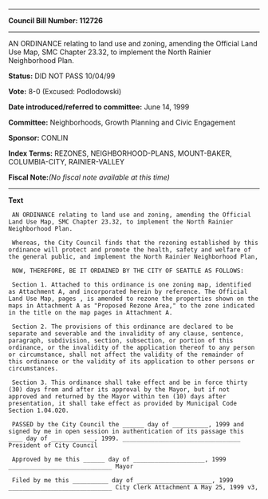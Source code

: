 

********

**Council Bill Number: 112726**
********

 AN ORDINANCE relating to land use and zoning, amending the Official Land Use Map, SMC Chapter 23.32, to implement the North Rainier Neighborhood Plan.

**Status:** DID NOT PASS 10/04/99
   
**Vote:** 8-0 (Excused: Podlodowski)
   
   
**Date introduced/referred to committee:** June 14, 1999
   
**Committee:** Neighborhoods, Growth Planning and Civic Engagement
   
**Sponsor:** CONLIN
   
   
**Index Terms:** REZONES, NEIGHBORHOOD-PLANS, MOUNT-BAKER, COLUMBIA-CITY, RAINIER-VALLEY

**Fiscal Note:**_(No fiscal note available at this time)_

********

**Text**
   
```
 AN ORDINANCE relating to land use and zoning, amending the Official Land Use Map, SMC Chapter 23.32, to implement the North Rainier Neighborhood Plan.

 Whereas, the City Council finds that the rezoning established by this ordinance will protect and promote the health, safety and welfare of the general public, and implement the North Rainier Neighborhood Plan,

 NOW, THEREFORE, BE IT ORDAINED BY THE CITY OF SEATTLE AS FOLLOWS:

 Section 1. Attached to this ordinance is one zoning map, identified as Attachment A, and incorporated herein by reference. The Official Land Use Map, pages , is amended to rezone the properties shown on the maps in Attachment A as "Proposed Rezone Area," to the zone indicated in the title on the map pages in Attachment A.

 Section 2. The provisions of this ordinance are declared to be separate and severable and the invalidity of any clause, sentence, paragraph, subdivision, section, subsection, or portion of this ordinance, or the invalidity of the application thereof to any person or circumstance, shall not affect the validity of the remainder of this ordinance or the validity of its application to other persons or circumstances.

 Section 3. This ordinance shall take effect and be in force thirty (30) days from and after its approval by the Mayor, but if not approved and returned by the Mayor within ten (10) days after presentation, it shall take effect as provided by Municipal Code Section 1.04.020.

 PASSED by the City Council the ______ day of __________, 1999 and signed by me in open session in authentication of its passage this ____ day of ____________, 1999. _________________________________ President of City Council

 Approved by me this ______ day of ____________________, 1999 _____________________________ Mayor

 Filed by me this __________ day of _____________________, 1999 _____________________________ City Clerk Attachment A May 25, 1999 v3,

```

